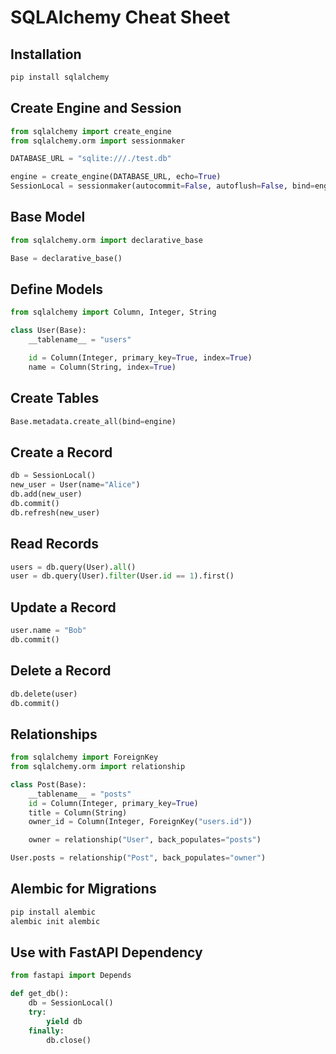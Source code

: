 # SQLAlchemy Cheat Sheet

## Installation

```bash
pip install sqlalchemy
```

## Create Engine and Session

```python
from sqlalchemy import create_engine
from sqlalchemy.orm import sessionmaker

DATABASE_URL = "sqlite:///./test.db"

engine = create_engine(DATABASE_URL, echo=True)
SessionLocal = sessionmaker(autocommit=False, autoflush=False, bind=engine)
```

## Base Model

```python
from sqlalchemy.orm import declarative_base

Base = declarative_base()
```

## Define Models

```python
from sqlalchemy import Column, Integer, String

class User(Base):
    __tablename__ = "users"

    id = Column(Integer, primary_key=True, index=True)
    name = Column(String, index=True)
```

## Create Tables

```python
Base.metadata.create_all(bind=engine)
```

## Create a Record

```python
db = SessionLocal()
new_user = User(name="Alice")
db.add(new_user)
db.commit()
db.refresh(new_user)
```

## Read Records

```python
users = db.query(User).all()
user = db.query(User).filter(User.id == 1).first()
```

## Update a Record

```python
user.name = "Bob"
db.commit()
```

## Delete a Record

```python
db.delete(user)
db.commit()
```

## Relationships

```python
from sqlalchemy import ForeignKey
from sqlalchemy.orm import relationship

class Post(Base):
    __tablename__ = "posts"
    id = Column(Integer, primary_key=True)
    title = Column(String)
    owner_id = Column(Integer, ForeignKey("users.id"))

    owner = relationship("User", back_populates="posts")

User.posts = relationship("Post", back_populates="owner")
```

## Alembic for Migrations

```bash
pip install alembic
alembic init alembic
```

## Use with FastAPI Dependency

```python
from fastapi import Depends

def get_db():
    db = SessionLocal()
    try:
        yield db
    finally:
        db.close()
```
